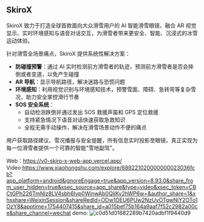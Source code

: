 ## SkiroX

SkiroX 致力于打造全球首款面向大众滑雪用户的 AI 智能滑雪眼镜，融合 AR 视觉显示、实时环境感知与语音对话交互，为滑雪者带来更安全、智能、沉浸式的冰雪运动体验。

针对滑雪全场景痛点，SkiroX 提供系统性解决方案：

- **防碰撞预警**：通过 AI 实时检测前方滑雪者的轨迹，预测前方滑雪者是否会摔倒或者变道，以免产生碰撞
- **AR 导航**：显示导航路径，解决迷路与恐慌问题
- **环境感知**：利用视觉识别与环境感知技术，预警雪面、障碍、急转弯等复杂雪况，助力安全掌控滑行节奏
- **SOS 安全系统**：
  - 自动检测跌倒并通过发出 SOS 救援声笛和 GPS 定位救援
  - 支持紧急情况下语音对话快速获取急救知识
  - 全程无需手动操作，解决在滑雪场景动作不便的痛点

用户获取路径建议、雪况播报与安全提醒，所有信息实时投影至眼镜，真正实现为每一位滑雪者提供一个可靠的智能"雪地副驾"。

Web：https://v0-skiro-x-web-app.vercel.app/
Video:https://www.xiaohongshu.com/explore/689221020000000023036fcb?app_platform=android&ignoreEngage=true&app_version=8.93.0&share_from_user_hidden=true&xsec_source=app_share&type=video&xsec_token=CBCtGPh226TmNIz8LV4sbh6Ivp0WinwAb0QljKy2hWP6w=&author_share=1&xhsshare=WeixinSession&shareRedId=ODw1OEU6PUw2NzUyOTgwNjY2OTo1OzY8&apptime=1754407415&share_id=a015bef75b164a9aaf7f52c2982a00ce&share_channel=wechat
demo:
![c0d51d01682289b7420adbf1f9440d9](https://github.com/user-attachments/assets/e914ad6a-334f-4488-9fbe-a23d41e4ce00)
